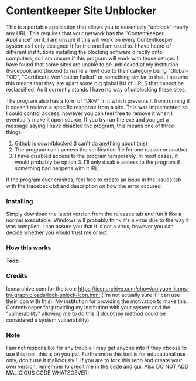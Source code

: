 # Contentkeeper Site Unblocker
This is a portable application that allows you to essentially "unblock" nearly any URL. This requires that your network has the "Contentkeeper Appliance" on it. I am unsure if this will work on every Contentkeeper system as I only designed it for the one I am used to. I have heard of different institutions installing the blocking software directly onto computers, so I am unsure if this program will work with those setups.
I have found that some sites are unable to be unblocked at my institution (Facebook and Discord to name a few) due to their category being "Global-TOD", "Certificate Verification Failed" or something similar to that. I assume this means that they are apart some big global list of URLS that cannot be reclassified. As it currently stands I have no way of unblocking these sites.

The program also has a form of "DRM" in it which prevents it from running if it doesn't recieve a specific response from a site. This was implemented so I could control access, however you can feel free to remove it when I eventually make it open source. If you try run the exe and you get a message saying I have disabled the program, this means one of three things:
1) Github is down/blocked (I can't do anything about this)
2) The program can't access the verification file for one reason or another
3) I have disabled access to the program temporarily.
In most cases, it would probably be option 3. I'll only disable access to the program if something bad happens with it IRL.

If the program ever crashes, feel free to create an issue in the issues tab with the traceback.txt and description on how the error occured.
### Installing
Simply download the latest version from the releases tab and run it like a normal executable. Windows will probably think it's a virus due to the way it was compiled. I can assure you that it is not a virus, however you can decide whether you would trust me or not.
### How this works
**Todo**
### Credits
Iconarchive.com for the icon: https://iconarchive.com/show/polygon-icons-by-graphicloads/lock-unlock-icon.html (I'm not actually sure if I can use their icon with this).
My institution for providing the motivation to make this.
Contentkeeper for providing my institution with your system and the "vulnerability" allowing me to do this (I doubt my method could be considered a system vulnerability).
### Note
I am not responsible for any trouble I may get anyone into if they choose to use this tool, this is on you pal. Furthermore this tool is for educational use only, don't use it maliciously!!!
If you are to fork this repo and create your own version, remember to credit me in the code and gui. Also DO NOT ADD MALICIOUS CODE WHATSOEVER!
